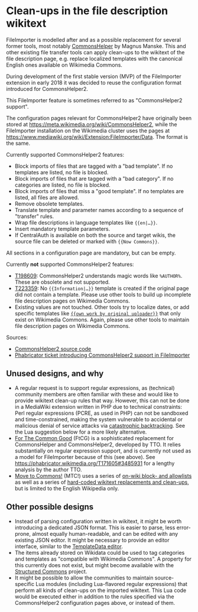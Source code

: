 # Clean-ups in the file description wikitext

FileImporter is modelled after and as a possible replacement for several former tools, most notably
[CommonsHelper](https://tools.wmflabs.org/commonshelper/) by Magnus Manske. This and other existing
file transfer tools can apply clean-ups to the wikitext of the file description page, e.g. replace
localized templates with the canonical English ones available on Wikimedia Commons.

During development of the first stable version (MVP) of the FileImporter extension in early 2018 it
was decided to reuse the configuration format introduced for CommonsHelper2.

This FileImporter feature is sometimes referred to as "CommonsHelper2 support".

The configuration pages relevant for CommonsHelper2 have originally been stored at
https://meta.wikimedia.org/wiki/CommonsHelper2, while the FileImporter installation on the Wikimedia
cluster uses the pages at https://www.mediawiki.org/wiki/Extension:FileImporter/Data. The format is
the same.

Currently supported CommonsHelper2 features:

- Block imports of files that are tagged with a "bad template". If no templates are listed, no file
  is blocked.
- Block imports of files that are tagged with a "bad category". If no categories are listed, no file
  is blocked.
- Block imports of files that miss a "good template". If no templates are listed, all files are
  allowed.
- Remove obsolete templates.
- Translate template and parameter names according to a sequence of "transfer" rules.
- Wrap file descriptions in language templates like `{{en|…}}`.
- Insert mandatory template parameters.
- If CentralAuth is available on both the source and target wikis, the source file can be deleted or
  marked with `{{Now Commons}}`.

All sections in a configuration page are mandatory, but can be empty.

Currently **not** supported CommonsHelper2 features:

- [T198609](https://phabricator.wikimedia.org/T198609): CommonsHelper2 understands magic words like
  `%AUTHOR%`. These are obsolete and not supported.
- [T223359](https://phabricator.wikimedia.org/T223359): No `{{Information|…}}` template is created
  if the original page did not contain a template. Please use other tools to build up incomplete
  file description pages on Wikimedia Commons.
- Existing values are not touched. Other tools try to localize dates, or add specific templates like
  [`{{own work by original uploader}}`](https://commons.wikimedia.org/wiki/Template:Own_work_by_original_uploader)
  that only exist on Wikimedia Commons. Again, please use other tools to maintain file description
  pages on Wikimedia Commons.

Sources:
- [CommonsHelper2 source code](https://phabricator.wikimedia.org/diffusion/MCHT/)
- [Phabricator ticket introducing CommonsHelper2 support in FileImporter](https://phabricator.wikimedia.org/T193614)

## Unused designs, and why

- A regular request is to support regular expressions, as (technical) community members are often
  familiar with these and would like to provide wikitext clean-up rules that way. However, this can
  not be done in a MediaWiki extension written in PHP due to technical constraints: Perl regular
  expressions (PCRE, as used in PHP) can not be sandboxed and time-constrained, making the system
  vulnerable to accidental or malicious denial of service attacks via
  [catastrophic backtracking](https://www.regular-expressions.info/catastrophic.html).
  See the Lua suggestion below for a more likely alternative.
- [For The Common Good](https://en.wikipedia.org/wiki/User:This,_that_and_the_other/For_the_Common_Good)
  (FtCG) is a sophisticated replacement for CommonsHelper and CommonsHelper2, developed by TTO. It
  relies substantially on regular expression support, and is currently not used as a model for
  FileImporter because of this (see above). See https://phabricator.wikimedia.org/T171605#3485931
  for a lengthy analysis by the author TTO.
- [Move to Commons!](https://en.wikipedia.org/wiki/Wikipedia:MTC!) (MTC!) uses a series of
  [on-wiki block- and allowlists](https://en.wikipedia.org/wiki/Special:PrefixIndex/Wikipedia:MTC!/)
  as well as a series of
  [hard-coded wikitext replacements and clean-ups](https://github.com/fastily/mtc/blob/master/mtc-shared/src/main/java/mtc/MTC.java),
  but is limited to the English Wikipedia only.

## Other possible designs

- Instead of parsing configuration written in wikitext, it might be worth introducing a dedicated
  JSON format. This is easier to parse, less error-prone, almost equally human-readable, and can be
  edited with any existing JSON editor. It might be necessary to provide an editor interface,
  similar to the [TemplateData editor](https://www.mediawiki.org/wiki/Help:TemplateData#TemplateData_editor).
- The items already stored on Wikidata could be used to tag categories and templates as "compatible
  with Wikimedia Commons". A property for this currently does not exist, but might become available
  with the [Structured Commons](https://commons.wikimedia.org/wiki/Commons:Structured_data) project.
- It might be possible to allow the communities to maintain source-specific Lua modules (including
  Lua-flavored regular expressions) that perform all kinds of clean-ups on the imported wikitext.
  This Lua code would be executed either in addition to the rules specified via the CommonsHelper2
  configuration pages above, or instead of them.
